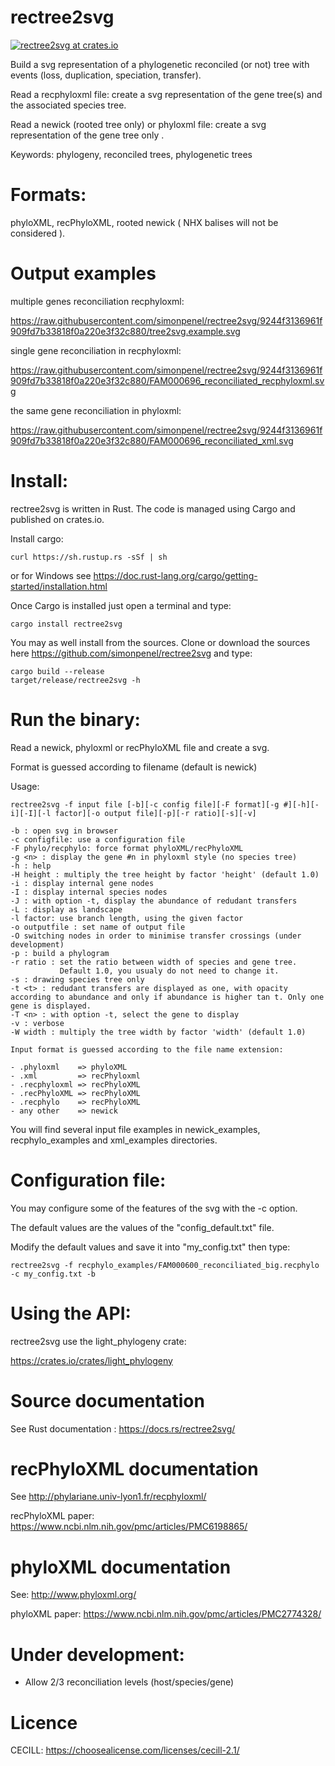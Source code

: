 # rectree2svg

[![rectree2svg at crates.io](https://img.shields.io/crates/v/rectree2svg.svg)](https://crates.io/crates/rectree2svg)



Build a svg representation of a phylogenetic reconciled (or not) tree with events (loss, duplication, speciation, transfer).

Read a recphyloxml file:  create a svg representation of the  gene tree(s) and the associated species tree.

Read a newick (rooted tree only) or phyloxml file: create a svg representation of the gene tree only .


Keywords:  phylogeny, reconciled trees, phylogenetic trees

# Formats:

phyloXML, recPhyloXML, rooted newick ( NHX balises will not be considered ).

# Output examples

multiple genes reconciliation recphyloxml:

https://raw.githubusercontent.com/simonpenel/rectree2svg/9244f3136961f909fd7b33818f0a220e3f32c880/tree2svg.example.svg


single gene reconciliation in recphyloxml:

https://raw.githubusercontent.com/simonpenel/rectree2svg/9244f3136961f909fd7b33818f0a220e3f32c880/FAM000696_reconciliated_recphyloxml.svg

the same gene reconciliation in phyloxml:

https://raw.githubusercontent.com/simonpenel/rectree2svg/9244f3136961f909fd7b33818f0a220e3f32c880/FAM000696_reconciliated_xml.svg


# Install:

rectree2svg is written in Rust. The code is managed using Cargo and published on crates.io.

Install cargo:

    curl https://sh.rustup.rs -sSf | sh

or for Windows see  https://doc.rust-lang.org/cargo/getting-started/installation.html

Once Cargo is installed just open a terminal and type:

    cargo install rectree2svg

You may as well install from the sources. Clone or download  the sources here https://github.com/simonpenel/rectree2svg and type:

    cargo build --release
    target/release/rectree2svg -h

# Run the binary:
Read a newick, phyloxml or recPhyloXML file and create a svg.

Format is guessed according to filename (default is newick)

Usage:

    rectree2svg -f input file [-b][-c config file][-F format][-g #][-h][-i][-I][-l factor][-o output file][-p][-r ratio][-s][-v]

    -b : open svg in browser
    -c configfile: use a configuration file    
    -F phylo/recphylo: force format phyloXML/recPhyloXML
    -g <n> : display the gene #n in phyloxml style (no species tree)
    -h : help    
    -H height : multiply the tree height by factor 'height' (default 1.0)
    -i : display internal gene nodes
    -I : display internal species nodes
    -J : with option -t, display the abundance of redudant transfers
    -L : display as landscape
    -l factor: use branch length, using the given factor
    -o outputfile : set name of output file    
    -O switching nodes in order to minimise transfer crossings (under development)
    -p : build a phylogram   
    -r ratio : set the ratio between width of species and gene tree.
               Default 1.0, you usualy do not need to change it.
    -s : drawing species tree only    
    -t <t> : redudant transfers are displayed as one, with opacity according to abundance and only if abundance is higher tan t. Only one gene is displayed.
    -T <n> : with option -t, select the gene to display
    -v : verbose   
    -W width : multiply the tree width by factor 'width' (default 1.0)


`Input format is guessed according to the file name extension:`

    - .phyloxml    => phyloXML
    - .xml         => recPhyloxml
    - .recphyloxml => recPhyloXML
    - .recPhyloXML => recPhyloXML
    - .recphylo    => recPhyloXML
    - any other    => newick

You will find several input file examples in newick_examples, recphylo_examples and xml_examples directories.


# Configuration file:

You may configure some of the features of the svg with the -c option.

The default values are the values of the "config_default.txt" file.

Modify the default values and save it into  "my_config.txt" then type:

```
rectree2svg -f recphylo_examples/FAM000600_reconciliated_big.recphylo -c my_config.txt -b

```


# Using the API:


rectree2svg use the light_phylogeny crate:

https://crates.io/crates/light_phylogeny


# Source documentation

See Rust documentation : https://docs.rs/rectree2svg/

# recPhyloXML documentation

See http://phylariane.univ-lyon1.fr/recphyloxml/

recPhyloXML paper: https://www.ncbi.nlm.nih.gov/pmc/articles/PMC6198865/

# phyloXML documentation

See: http://www.phyloxml.org/

phyloXML paper: https://www.ncbi.nlm.nih.gov/pmc/articles/PMC2774328/

# Under development:

- Allow 2/3 reconciliation levels (host/species/gene)



# Licence
CECILL: https://choosealicense.com/licenses/cecill-2.1/

